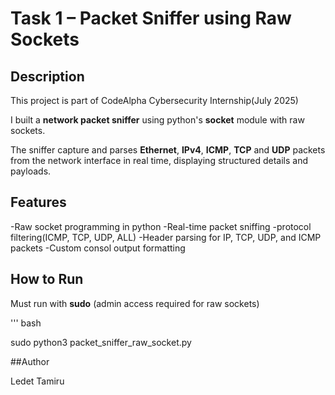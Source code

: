 # Task 1 – Packet Sniffer using Raw Sockets

## Description
This project is part of CodeAlpha Cybersecurity Internship(July 2025)

I built a **network packet sniffer** using python's **socket** module with raw sockets.

The sniffer capture and parses **Ethernet**, **IPv4**, **ICMP**, **TCP** and **UDP** packets from the network interface in real time, displaying structured details and payloads.

## Features
-Raw socket programming in python
-Real-time packet sniffing
-protocol filtering(ICMP, TCP, UDP, ALL)
-Header parsing for IP, TCP, UDP, and ICMP packets
-Custom consol output formatting

## How to Run 
Must run with **sudo** (admin access required for raw sockets)

''' bash

sudo python3 packet_sniffer_raw_socket.py

##Author

Ledet Tamiru

